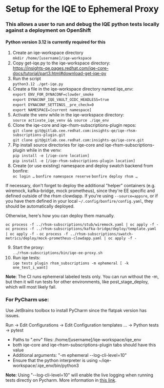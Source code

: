 # Setup for the IQE to Ephemeral Proxy

### This allows a user to run and debug the IQE python tests locally against a deployment on OpenShift
#### Python version 3.12 is currently required for this

1. Create an iqe-workspace directory  
`mkdir /home/[username]/iqe-workspace`
2. Copy get-iqe.py to the iqe-workspace directory:  
https://insights-qe.pages.redhat.com/iqe-core-docs/tutorial/part3.html#download-get-iqe-py
3. Run the script  
`python3.12 ./get-iqe.py`
4. Create a file in the iqe-workspace directory named iqe_env:  
`export ENV_FOR_DYNACONF=clowder_smoke`  
`export DYNACONF_IQE_VAULT_OIDC_HEADLESS=true`  
`export DYNACONF_SETTINGS__pre_check=0`    
`export NAMESPACE=[current namespace]`    
5. Activate the venv while in the iqe-workspace directory:  
`source activate_iqe_venv && source ./iqe_env`  
6. Clone the iqe-core and iqe-rhsm-subscriptions-plugin repos:  
`git clone git@gitlab.cee.redhat.com:insights-qe/iqe-rhsm-subscriptions-plugin.git`  
`git clone git@gitlab.cee.redhat.com:insights-qe/iqe-core.git`  
7. Pip install source directories for iqe-core and iqe-rhsm-subscriptions-plugin while in the venv:  
`pip install -e [/iqe-core location]`  
`pip install -e [/iqe-rhsm-subscriptions-plugin location]`
8. Create (or use existing) namespace and deploy swatch backend from bonfire:  
`oc login …`
`bonfire namespace reserve`
`bonfire deploy rhsm …`

If necessary, don't forget to deploy the additional "helper" containers (e.g. wiremock, kafka-bridge, mock prometheus), since they're EE specific and defined outside of the rhsm clowdapp.  If you're using `--source=appsre`, or if you have them defined in your local `~/.config/bonfire/config.yaml`, they should be automatically deployed.

Otherwise, here's how you can deploy them manually.

`oc process -f ../rhsm-subscriptions/stub/wiremock.yaml | oc apply -f -`
`oc process -f ../rhsm-subscriptions/kafka-bridge/deploy/template.yaml | oc apply -f -`
`oc process -f ../rhsm-subscriptions/swatch-metrics/deploy/mock-prometheus-clowdapp.yaml | oc apply -f -`

9. Start the proxy:  
`../rhsm-subscriptions/bin/iqe-ee-proxy.sh`
10. Run iqe tests:  
`iqe tests plugin rhsm_subscriptions -m ephemeral [ -k one_test_i_want]`

**Note**: The CI runs ephemeral labeled tests only. You can run without the -m, but then it will run tests for other environments, like post_stage_deploy, which will most likely fail.

### For PyCharm use:  
Use JetBrains toolbox to install PyCharm since the flatpak version has issues.

Run -> Edit Configurations -> Edit Configuration templates ... -> Python tests -> pytest  
- Paths to ".env" files: /home/[username]/iqe-workspace/iqe_env 
- both iqe-core and iqe-rhsm-subscriptions-plugin tabs should have this value
- Additional arguments: "-m ephemeral --log-cli-level=10"
- Ensure that the python interpreter is using ~/iqe-workspace/.iqe_env/bin/python3

**Note**: Using "--log-cli-level=10" will enable the live logging when running tests directly on Pycharm. More information in [this link](https://docs.pytest.org/en/latest/how-to/logging.html#live-logs).



